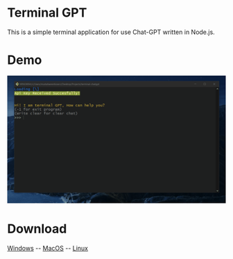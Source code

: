 # Terminal GPT

This is a simple terminal application for use Chat-GPT written in Node.js.

# Demo

![](./demo/demo.gif)

# Download

[Windows](https://github.com/mustafaerenhizarci/terminal-chatgpt/raw/main/main-win.exe) -- [MacOS](https://github.com/mustafaerenhizarci/terminal-chatgpt/raw/main/main-macos) -- [Linux](https://github.com/mustafaerenhizarci/terminal-chatgpt/raw/main/main-linux)
